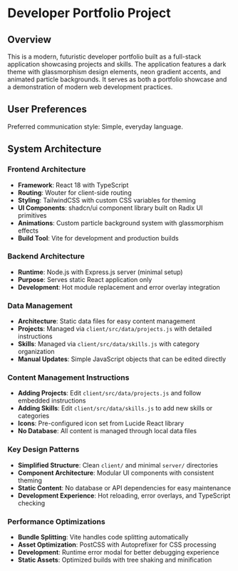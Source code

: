 # Developer Portfolio Project

## Overview

This is a modern, futuristic developer portfolio built as a full-stack application showcasing projects and skills. The application features a dark theme with glassmorphism design elements, neon gradient accents, and animated particle backgrounds. It serves as both a portfolio showcase and a demonstration of modern web development practices.

## User Preferences

Preferred communication style: Simple, everyday language.

## System Architecture

### Frontend Architecture
- **Framework**: React 18 with TypeScript
- **Routing**: Wouter for client-side routing
- **Styling**: TailwindCSS with custom CSS variables for theming
- **UI Components**: shadcn/ui component library built on Radix UI primitives
- **Animations**: Custom particle background system with glassmorphism effects
- **Build Tool**: Vite for development and production builds

### Backend Architecture
- **Runtime**: Node.js with Express.js server (minimal setup)
- **Purpose**: Serves static React application only
- **Development**: Hot module replacement and error overlay integration

### Data Management
- **Architecture**: Static data files for easy content management
- **Projects**: Managed via `client/src/data/projects.js` with detailed instructions
- **Skills**: Managed via `client/src/data/skills.js` with category organization
- **Manual Updates**: Simple JavaScript objects that can be edited directly

### Content Management Instructions
- **Adding Projects**: Edit `client/src/data/projects.js` and follow embedded instructions
- **Adding Skills**: Edit `client/src/data/skills.js` to add new skills or categories
- **Icons**: Pre-configured icon set from Lucide React library
- **No Database**: All content is managed through local data files

### Key Design Patterns
- **Simplified Structure**: Clean `client/` and minimal `server/` directories
- **Component Architecture**: Modular UI components with consistent theming
- **Static Content**: No database or API dependencies for easy maintenance
- **Development Experience**: Hot reloading, error overlays, and TypeScript checking

### Performance Optimizations
- **Bundle Splitting**: Vite handles code splitting automatically
- **Asset Optimization**: PostCSS with Autoprefixer for CSS processing
- **Development**: Runtime error modal for better debugging experience
- **Static Assets**: Optimized builds with tree shaking and minification